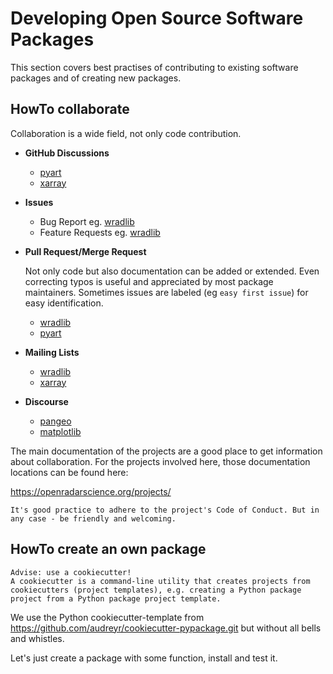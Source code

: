 # Developing Open Source Software Packages

This section covers best practises of contributing to existing software packages 
and of creating new packages.

## HowTo collaborate

Collaboration is a wide field, not only code contribution.

- **GitHub Discussions**
  - [pyart](https://github.com/ARM-DOE/pyart/discussions)
  - [xarray](https://github.com/pydata/xarray/discussions)
- **Issues**
  - Bug Report eg. [wradlib](https://github.com/wradlib/wradlib/issues/549)
  - Feature Requests eg. [wradlib](https://github.com/wradlib/wradlib/issues/461)
- **Pull Request/Merge Request**

  Not only code but also documentation can be added or extended. Even correcting typos is useful and appreciated by most package maintainers.
  Sometimes issues are labeled (eg `easy first issue`) for easy identification.
  - [wradlib](https://github.com/wradlib/wradlib/pull/550)
  - [pyart](https://github.com/ARM-DOE/pyart/pull/807)
- **Mailing Lists**
  - [wradlib](https://groups.google.com/g/wradlib-users)
  - [xarray](https://groups.google.com/g/xarray)
- **Discourse** 
  - [pangeo](https://discourse.pangeo.io/)
  - [matplotlib](https://discourse.matplotlib.org/)

The main documentation of the projects are a good place to get information about collaboration.
For the projects involved here, those documentation locations can be found here:

https://openradarscience.org/projects/

```{important} 
It's good practice to adhere to the project's Code of Conduct. But in any case - be friendly and welcoming.
```

## HowTo create an own package

```{important}
Advise: use a cookiecutter! 
A cookiecutter is a command-line utility that creates projects from cookiecutters (project templates), e.g. creating a Python package project from a Python package project template.
```

We use the Python cookiecutter-template from https://github.com/audreyr/cookiecutter-pypackage.git but without all bells and whistles.

Let's just create a package with some function, install and test it.



 



